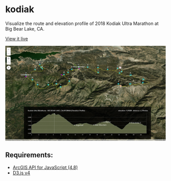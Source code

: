 # kodiak

Visualize the route and elevation profile of 2018 Kodiak Ultra Marathon at Big Bear Lake, CA.

[View it live](https://vannizhang.github.io/kodiak)

![App](screenshot.png)

## Requirements:
- [ArcGIS API for JavaScript (4.8)](https://developers.arcgis.com/javascript/index.html)
- [D3.js v4](https://d3js.org/)